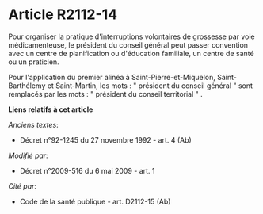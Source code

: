 # Article R2112-14

Pour organiser la pratique d'interruptions volontaires de grossesse par voie médicamenteuse, le président du conseil général
peut passer convention avec un centre de planification ou d'éducation familiale, un centre de santé ou un praticien. 

Pour l'application du premier alinéa à Saint-Pierre-et-Miquelon, Saint-Barthélemy et Saint-Martin, les mots : " président du
conseil général " sont remplacés par les mots : " président du conseil territorial " .

**Liens relatifs à cet article**

_Anciens textes_:

  - Décret n°92-1245 du 27 novembre 1992 - art. 4 (Ab)

_Modifié par_:

  - Décret n°2009-516 du 6 mai 2009 - art. 1

_Cité par_:

  - Code de la santé publique - art. D2112-15 (Ab)
